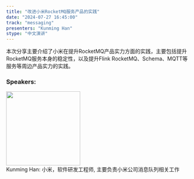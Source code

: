 ```yaml
---
title: "改进小米RocketMQ服务产品的实践"
date: "2024-07-27 16:45:00" 
track: "messaging"
presenters: "Kunming Han"
stype: "中文演讲"
---
```

本次分享主要介绍了小米在提升RocketMQ产品实力方面的实践，主要包括提升RocketMQ服务本身的稳定性，以及提升Flink RocketMQ、Schema、MQTT等服务等周边产品实力的实践。
 ### Speakers: 
 <img src="https://sessionize.com/image/7e72-400o400o1-SzuraehoisbVvKGXiSuzpF.jpg" width="200" /><br>Kunming Han: 小米，软件研发工程师, 主要负责小米公司消息队列相关工作
 <br><br>